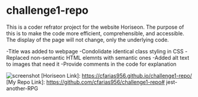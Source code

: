 # challenge1-repo
This is a coder refrator project for the website Horiseon. The purpose of this is to make the code more efficient, comprehensible, and accessible. The display of the page will not change, only the underlying code.

-Title was added to webpage
-Condolidate identical class styling in CSS
-Replaced non-semantic HTML elemnts with semantic ones
-Added alt text to images that need it
-Provide comments in the code for explanation

![screenshot](/assets/images/horiseon.png)
[Horiseon Link]: https://cfarias956.github.io/challenge1-repo/ 
[My Repo Link]: https://github.com/cfarias956/challenge1-repo# jest-another-RPG
